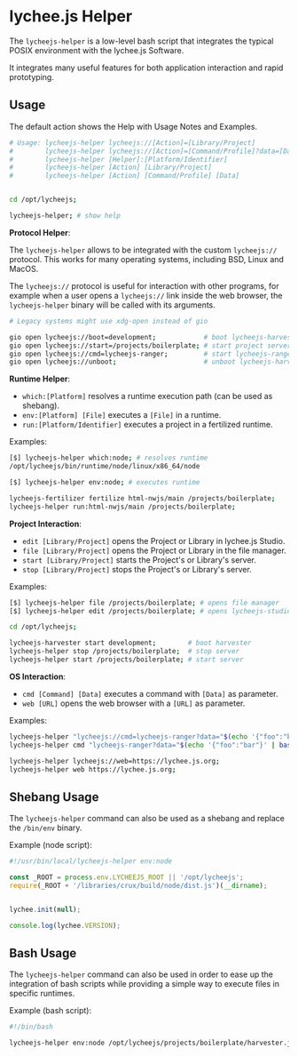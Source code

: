 
# lychee.js Helper

The `lycheejs-helper` is a low-level bash script
that integrates the typical POSIX environment with
the lychee.js Software.

It integrates many useful features for both application
interaction and rapid prototyping.


## Usage

The default action shows the Help with Usage Notes and
Examples.

```bash
# Usage: lycheejs-helper lycheejs://[Action]=[Library/Project]
#        lycheejs-helper lycheejs://[Action]=[Command/Profile]?data=[Data]
#        lycheejs-helper [Helper]:[Platform/Identifier]
#        lycheejs-helper [Action] [Library/Project]
#        lycheejs-helper [Action] [Command/Profile] [Data]


cd /opt/lycheejs;

lycheejs-helper; # show help
```

**Protocol Helper**:

The `lycheejs-helper` allows to be integrated with the
custom `lycheejs://` protocol. This works for many
operating systems, including BSD, Linux and MacOS.

The `lycheejs://` protocol is useful for interaction
with other programs, for example when a user opens
a `lycheejs://` link inside the web browser, the
`lycheejs-helper` binary will be called with its
arguments.

```bash
# Legacy systems might use xdg-open instead of gio

gio open lycheejs://boot=development;            # boot lycheejs-harvester
gio open lycheejs://start=/projects/boilerplate; # start project server
gio open lycheejs://cmd=lycheejs-ranger;         # start lycheejs-ranger
gio open lycheejs://unboot;                      # unboot lycheejs-harvester
```

**Runtime Helper**:

- `which:[Platform]` resolves a runtime execution path (can be used as shebang).
- `env:[Platform] [File]` executes a `[File]` in a runtime.
- `run:[Platform/Identifier]` executes a project in a fertilized runtime.

Examples:

```bash
[$] lycheejs-helper which:node; # resolves runtime
/opt/lycheejs/bin/runtime/node/linux/x86_64/node

[$] lycheejs-helper env:node; # executes runtime
```

```bash
lycheejs-fertilizer fertilize html-nwjs/main /projects/boilerplate;
lycheejs-helper run:html-nwjs/main /projects/boilerplate;
```

**Project Interaction**:

- `edit [Library/Project]` opens the Project or Library in lychee.js Studio.
- `file [Library/Project]` opens the Project or Library in the file manager.
- `start [Library/Project]` starts the Project's or Library's server.
- `stop [Library/Project]` stops the Project's or Library's server.

Examples:

```bash
[$] lycheejs-helper file /projects/boilerplate; # opens file manager
[$] lycheejs-helper edit /projects/boilerplate; # opens lycheejs-studio
```

```bash
cd /opt/lycheejs;

lycheejs-harvester start development;        # boot harvester
lycheejs-helper stop /projects/boilerplate;  # stop server
lycheejs-helper start /projects/boilerplate; # start server
```

**OS Interaction**:

- `cmd [Command] [Data]` executes a command with `[Data]` as parameter.
- `web [URL]` opens the web browser with a `[URL]` as parameter.

Examples:

```bash
lycheejs-helper "lycheejs://cmd=lycheejs-ranger?data="$(echo '{"foo":"bar"}' | base64);
lycheejs-helper cmd "lycheejs-ranger?data="$(echo '{"foo":"bar"}' | base64);
```

```bash
lycheejs-helper lycheejs://web=https://lychee.js.org;
lycheejs-helper web https://lychee.js.org;
```


## Shebang Usage

The `lycheejs-helper` command can also be used as a shebang
and replace the `/bin/env` binary.

Example (node script):

```javascript
#!/usr/bin/local/lycheejs-helper env:node

const _ROOT = process.env.LYCHEEJS_ROOT || '/opt/lycheejs';
require(_ROOT + '/libraries/crux/build/node/dist.js')(__dirname);


lychee.init(null);

console.log(lychee.VERSION);
```


## Bash Usage

The `lycheejs-helper` command can also be used in order to
ease up the integration of bash scripts while providing a
simple way to execute files in specific runtimes.

Example (bash script):

```bash
#!/bin/bash

lycheejs-helper env:node /opt/lycheejs/projects/boilerplate/harvester.js;
```

